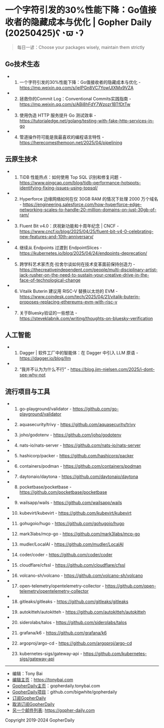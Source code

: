 # 一个字符引发的30%性能下降：Go值接收者的隐藏成本与优化 | Gopher Daily (20250425)ʕ◔ϖ◔ʔ

>每日一谚：Choose your packages wisely, maintain them strictly

## Go技术生态


- 1. 一个字符引发的30%性能下降：Go值接收者的隐藏成本与优化 - https://mp.weixin.qq.com/s/jeIPGn8VC7YowUlXMx9VZA

- 2. 拯救你的Commit Log：Conventional Commits实践指南 - https://mp.weixin.qq.com/s/ABi8hFdY7Wzozr1BTfDtTw

- 3. 使用伪造 HTTP 服务提升 Go 测试效率 - https://tutorialedge.net/golang/testing-with-fake-http-services-in-go

- 4. 管道操作符可能是我最喜欢的编程语言特性 - https://herecomesthemoon.net/2025/04/pipelining


## 云原生技术


- 1. TiDB 性能热点：如何使用 Top SQL 识别和修复问题 - https://www.pingcap.com/blog/tidb-performance-hotspots-identifying-fixing-issues-using-topsql/

- 2. Hyperforce 边缘网络如何在仅 30GB RAM 的情况下处理 2000 万个域名 - https://engineering.salesforce.com/how-hyperforce-edge-networking-scales-to-handle-20-million-domains-on-just-30gb-of-ram/

- 3. Fluent Bit v4.0：庆祝新功能和十周年纪念 | CNCF - https://www.cncf.io/blog/2025/04/25/fluent-bit-v4-0-celebrating-new-features-and-10th-anniversary/

- 4. 继续从 Endpoints 过渡到 EndpointSlices - https://kubernetes.io/blog/2025/04/24/endpoints-deprecation/

- 5. 跨学科艺术家杰克·拉舍尔谈如何在技术变革面前保持创造力 - https://thecreativeindependent.com/people/multi-disciplinary-artist-jack-rusher-on-the-need-to-sustain-your-creative-drive-in-the-face-of-technological-change

- 6. Vitalik Buterin 建议用 RISC-V 替换以太坊的 EVM - https://www.coindesk.com/tech/2025/04/21/vitalik-buterin-proposes-replacing-ethereums-evm-with-risc-v

- 7. 关于Bluesky验证的一些想法 - https://steveklabnik.com/writing/thoughts-on-bluesky-verification


## 人工智能


- 1. Dagger | 软件工厂中的智能体：在 Dagger 中引入 LLM 原语 - https://dagger.io/blog/llm

- 2. “我并不认为为什么不行” - https://blog.jim-nielsen.com/2025/i-dont-see-why-not


## 流行项目与工具


- 1. go-playground/validator - https://github.com/go-playground/validator

- 2. aquasecurity/trivy - https://github.com/aquasecurity/trivy

- 3. joho/godotenv - https://github.com/joho/godotenv

- 4. nats-io/nats-server - https://github.com/nats-io/nats-server

- 5. hashicorp/packer - https://github.com/hashicorp/packer

- 6. containers/podman - https://github.com/containers/podman

- 7. daytonaio/daytona - https://github.com/daytonaio/daytona

- 8. pocketbase/pocketbase - https://github.com/pocketbase/pocketbase

- 9. wailsapp/wails - https://github.com/wailsapp/wails

- 10. kubevirt/kubevirt - https://github.com/kubevirt/kubevirt

- 11. gohugoio/hugo - https://github.com/gohugoio/hugo

- 12. mark3labs/mcp-go - https://github.com/mark3labs/mcp-go

- 13. mudler/LocalAI - https://github.com/mudler/LocalAI

- 14. coder/coder - https://github.com/coder/coder

- 15. cloudflare/cfssl - https://github.com/cloudflare/cfssl

- 16. volcano-sh/volcano - https://github.com/volcano-sh/volcano

- 17. open-telemetry/opentelemetry-collector - https://github.com/open-telemetry/opentelemetry-collector

- 18. gitleaks/gitleaks - https://github.com/gitleaks/gitleaks

- 19. autokitteh/autokitteh - https://github.com/autokitteh/autokitteh

- 20. siderolabs/talos - https://github.com/siderolabs/talos

- 21. grafana/k6 - https://github.com/grafana/k6

- 22. argoproj/argo-cd - https://github.com/argoproj/argo-cd

- 23. kubernetes-sigs/gateway-api - https://github.com/kubernetes-sigs/gateway-api


----

- 编辑：Tony Bai
- [编辑主页](https://tonybai.com)：https://tonybai.com
- [GopherDaily主页](https://gopherdaily.tonybai.com)：gopherdaily.tonybai.com
- [GopherDaily项目](https://github.com/bigwhite/gopherdaily)：github.com/bigwhite/gopherdaily
- [订阅GopherDaily](https://gopherdaily.tonybai.com/subscribe)
- [取消订阅GopherDaily](https://gopherdaily.tonybai.com/unsubscribe)
- [另一个邮件列表](https://gopher-daily.com): https://gopher-daily.com

Copyright 2019-2024 GopherDaily
